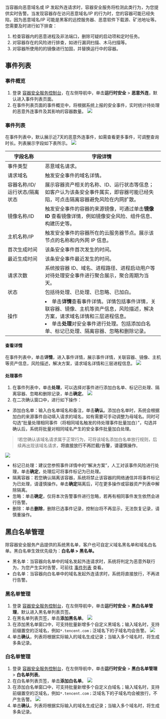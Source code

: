 当容器向恶意域名或 IP 发起外连请求时，容器安全服务将检测此类行为，为您提供实时告警。当发现容器存在访问恶意域名/IP 的行为时，您的容器可能已经失陷，因为恶意域名/IP 可能是黑客的远控服务器、恶意软件下载源、矿池地址等。您需要及时进行如下排查：
1. 检查容器内的恶意进程及非法端口，删除可疑的启动项和定时任务。
2. 对容器存在的风险进行排查，如进行漏洞扫描、木马扫描等。
3. 对容器所使用的的镜像进行加固，并替换运行中的容器。

## 事件列表
### 事件概览
1. 登录 [容器安全服务控制台](https://console.cloud.tencent.com/tcss)，在左侧导航中，单击**运行时安全** > **恶意外连**，默认进入事件列表页面。
2. 在事件列表页面的事件概览中，将根据系统上报的安全事件，实时统计待处理的恶意外连事件及其影响的容器数量。
![](https://qcloudimg.tencent-cloud.cn/raw/525dab099db78dce21f96f8ee333bd6c.png)

### 事件列表
在事件列表中，默认展示近7天的恶意外连事件，如需查看更多事件，可调整查询时长。列表展示字段如下表所示。
![](https://qcloudimg.tencent-cloud.cn/raw/b44fe2e5d729108498ae61d3e9b121d0.png)

| 字段名称                      | 字段详情                                                     |
| ----------------------------- | ------------------------------------------------------------ |
| 事件类型                      | 恶意域名请求。                                               |
| 请求域名                      | 触发安全事件的域名详情。                                     |
| 容器名称/ID/运行状态/隔离状态 | 展示容器资产相关的名称、ID、运行状态等信息；如客户认为该条安全事件属实，即容器可能已经失陷，可点击隔离容器避免风险在内网扩散。 |
| 镜像名称/ID                   | 触发安全事件的容器的来源镜像，可通过单击**镜像 ID** 查看镜像详情，例如镜像安全风险、组件信息、构建历史等。 |
| 主机名称/IP                   | 触发安全事件的容器所在的云服务器节点。展示该节点的名称和内外网 IP 信息。 |
| 首次生成时间                  | 该条安全事件首次发生的时间。                                 |
| 最近生成时间                  | 该条安全事件最近发生的时间。                                 |
| 请求次数                      | 系统按容器 ID、域名、进程路径、进程启动用户等对待处理安全事件进行聚合展示，聚合周期为当天。 |
| 状态                          | 包括待处理、已处理、已忽略、已加白。                         |
| 操作                          | <li>单击**详情**查看事件详情。详情包括事件详情，关联容器、镜像、主机等资产信息，风险描述，解决方案，请求域名详情和三层进程信息。</li><li>单击**处理**对安全事件进行处理。包括添加白名单、标记已处理、隔离容器、忽略和删除记录。</li> |

#### 查看详情
在事件列表中，单击**详情**，进入事件详情，展示事件详情，关联容器、镜像、主机等资产信息，风险描述，解决方案，请求域名详情和三层进程信息。
![](https://qcloudimg.tencent-cloud.cn/raw/304c646c3f7c78033d189a76d79228ba.png)

#### 处理事件
1. 在事件列表中，单击**处理**，可以选择对事件进行添加白名单、标记已处理、隔离容器、忽略和删除记录，单击**确定**。
![](https://qcloudimg.tencent-cloud.cn/raw/c56fe8ac6a031fc1b721dcf09a36277d.png)
2. 在二次确认窗口中，进行如下操作： 
  - 添加白名单：输入白名单域名和备注，单击**确认**。添加白名单时，系统会根据加白的来源事件自动填入请求的域名，如有需要可手动调整为母域名。同时可勾选“批量处理相同事件（将相同域名触发的待处理事件批量加白）”，勾选并确认后，系统将批量对相同域名产生的安全事件批量加白处理。
>!若您确认该域名请求属于正常行为，可将该域名添加白名单放行规则，后续再出现该域名请求，**将直接放行不再拦截/告警，请谨慎操作**。
>
![](https://qcloudimg.tencent-cloud.cn/raw/d056994aaf22f43e80ebbe541ef347e2.png)
 - 标记已处理：建议您参照事件详情中的“解决方案”，人工对该事件风险进行处理，单击**确定**，处理后可将事件标记为已处理。
 - 隔离容器：若您确认隔离该容器，系统将禁止该容器的网络通信并将事件标记为已处理，请谨慎操作。单击**确定**隔离后，可在更多操作或容器资产列表中解除隔离。
 - 忽略：单击**确定**，仅将本次告警事件进行忽略，若再有相同事件发生依然会进行告警。
 - 删除：单击**删除**，删除已选事件记录，控制台将不再显示，无法恢复记录，请慎重操作。
 
## 黑白名单管理
除容器安全服务产品提供的系统黑名单，客户也可自定义域名黑名单和域名白名单。黑白名单生效优先级为：**白名单 > 黑名单。**
- 黑名单：当容器向名单中的域名发起外连请求时，系统将判定为恶意外联行为，为您产生实时告警，可前往 [事件列表](https://console.cloud.tencent.com/tcss/runtime/maliciousConnection) 查看。
- 白名单：当容器向白名单中的域名发起外连请求时，系统将直接放行，不再进行告警。

### 黑名单管理
1. 登录 [容器安全服务控制台](https://console.cloud.tencent.com/tcss)，在左侧导航中，单击**运行时安全** > **黑白名单管理**，默认进入黑名单列表页签。
2. 在黑名单列表页签，单击**添加黑名单**。
![](https://qcloudimg.tencent-cloud.cn/raw/1de63f989188d6a94778e17c72530e37.png)
3. 在添加黑名单窗口中，可支持批量新增多个自定义黑域名；输入域名时，支持前缀置空的泛域名，例如`*.tencent.com；`泛域名下的子域名均会告警。
![](https://qcloudimg.tencent-cloud.cn/raw/73c3b67749e6fb68ed01613a850a4d55.png)
4. 单击**确认**，列表将根据实际输入的域名生成记录；当输入多个域名时，将生成多条记录。

### 白名单管理
1. 登录 [容器安全服务控制台](https://console.cloud.tencent.com/tcss)，在左侧导航中，单击**运行时安全** > **黑白名单管理** > **白名单列表**。
2. 在白名单列表页签，单击**添加白名单**。
![](https://qcloudimg.tencent-cloud.cn/raw/c5072b7587b03bf5f6415252afd097af.png)
3. 在添加白名单窗口中，可支持批量新增多个自定义白域名；输入域名时，支持前缀置空的泛域名，例如`*.tencent.com；`泛域名下的子域名均会被放行，不产生告警。
![](https://qcloudimg.tencent-cloud.cn/raw/9c2533585c69821790dccd470488f149.png)
4. 单击**确认**，列表将根据实际输入的域名生成记录；当输入多个域名时，将生成多条记录。

